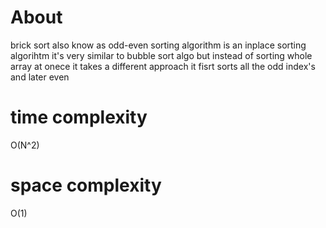 # About

brick sort also know as odd-even sorting algorithm 
is an inplace sorting algorihtm
it's very similar to bubble sort algo
but instead of sorting whole array at onece
it takes a different approach
it fisrt sorts all the odd index's and later even

# time complexity

O(N^2)

# space complexity 

O(1)